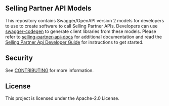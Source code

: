 ## Selling Partner API Models
This repository contains Swagger/OpenAPI version 2 models for developers to use to create software to call Selling Partner APIs. Developers can use [swagger-codegen](https://github.com/swagger-api/swagger-codegen) to generate client libraries from these models. Please refer to [selling-partner-api-docs](https://github.com/amzn/selling-partner-api-docs) for additional documentation and read the [Selling Partner Api Developer Guide](https://github.com/amzn/selling-partner-api-docs/blob/main/guides/developer-guide/SellingPartnerApiDeveloperGuide.pdf) for instructions to get started.

## Security

See [CONTRIBUTING](CONTRIBUTING.md#security-issue-notifications) for more information.

## License

This project is licensed under the Apache-2.0 License.

